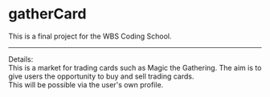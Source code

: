 # gatherCard

This is a final project for the WBS Coding School.

-------------------------------

Details: <br/>
This is a market for trading cards such as Magic the Gathering. The aim is to give users the opportunity to buy and sell trading cards. <br />
This will be possible via the user's own profile.